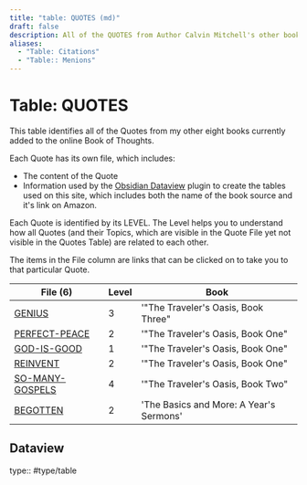 ```yaml
---
title: "table: QUOTES (md)"
draft: false
description: All of the QUOTES from Author Calvin Mitchell's other books.
aliases:
  - "Table: Citations"
  - "Table:: Menions"
---
```

# Table: QUOTES
This table identifies all of the Quotes from my other eight books currently added to the online Book of Thoughts.

Each Quote has its own file, which includes:
- The content of the Quote
- Information used by the [Obsidian Dataview](https://blacksmithgu.github.io/obsidian-dataview/) plugin to create the tables used on this site, which includes both the name of the book source and it's link on Amazon.

Each Quote is identified by its LEVEL. The Level helps you to understand how all Quotes (and their Topics, which are visible in the Quote File yet not visible in the Quotes Table) are related to each other.

The items in the File column are links that can be clicked on to take you to that particular Quote.

| File (6)                                                               | Level | Book                                    |
| ---------------------------------------------------------------------- | ----- | --------------------------------------- |
| [GENIUS](app://obsidian.md/content/QUOTES/GENIUS.md)                   | 3     | '"The Traveler's Oasis, Book Three"     |
| [PERFECT-PEACE](app://obsidian.md/content/QUOTES/PERFECT-PEACE.md)     | 2     | '"The Traveler's Oasis, Book One"       |
| [GOD-IS-GOOD](app://obsidian.md/content/QUOTES/GOD-IS-GOOD.md)         | 1     | '"The Traveler's Oasis, Book One"       |
| [REINVENT](app://obsidian.md/content/QUOTES/REINVENT.md)               | 2     | '"The Traveler's Oasis, Book One"       |
| [SO-MANY-GOSPELS](app://obsidian.md/content/QUOTES/SO-MANY-GOSPELS.md) | 4     | '"The Traveler's Oasis, Book Two"       |
| [BEGOTTEN](app://obsidian.md/content/QUOTES/BEGOTTEN.md)               | 2     | 'The Basics and More: A Year's Sermons' |

## Dataview
type:: #type/table
